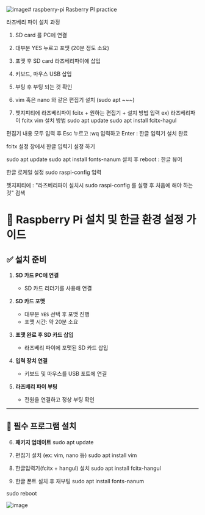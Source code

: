 ![image](https://github.com/user-attachments/assets/1f46d374-7ad2-4e36-9ad5-eea802861f99)# raspberry-pi
Rasberry PI practice

라즈베리 파이 설치 과정

1. SD card 를 PC에 연결
  
2. 대부분 YES 누르고 포맷 (20분 정도 소요)
   
3. 포맷 후 SD card 라즈베리파이에 삽입

4. 키보드, 마우스 USB 삽입

5. 부팅 후 부팅 되는 것 확인

6. vim 혹은 nano 와 같은 편집기 설치 (sudo apt ~~~)

8. 챗지피티에 라즈베리파이 fcitx + 원하는 편집기 + 설치 방법 입력
ex) 라즈베리파이 fcitx vim 설치 방법
sudo apt update
sudo apt install fcitx-hagul

편집기 내용 모두 입력 후  Esc 누르고 :wq 입력하고 Enter : 한글 입력기 설치 완료

fcitx 설정 창에서 한글 입력기 설정 하기

sudo apt update
sudo apt install fonts-nanum 설치 후 
reboot  : 한글 뷰어

한글 로케일 설정
sudo raspi-config 입력

쳇지피티에 : "라즈베리파이 설치시 sudo raspi-config 를 실행 후 처음에 해야 하는 것" 검색


# 🍓 Raspberry Pi 설치 및 한글 환경 설정 가이드

## ✅ 설치 준비

1. **SD 카드 PC에 연결**
   - SD 카드 리더기를 사용해 연결

2. **SD 카드 포맷**
   - 대부분 `YES` 선택 후 포맷 진행  
   - 포맷 시간: 약 20분 소요

3. **포맷 완료 후 SD 카드 삽입**
   - 라즈베리 파이에 포맷된 SD 카드 삽입

4. **입력 장치 연결**
   - 키보드 및 마우스를 USB 포트에 연결

5. **라즈베리 파이 부팅**
   - 전원을 연결하고 정상 부팅 확인

---

## 🧰 필수 프로그램 설치

6. **패키지 업데이트**
  sudo apt update

7. 편집기 설치 (ex: vim, nano 등)
sudo apt install vim

8. 한글입력기(fcitx + hangul) 설치
sudo apt install fcitx-hangul

9. 한글 폰트 설치 후 재부팅
sudo apt install fonts-nanum

sudo reboot

![image](https://github.com/user-attachments/assets/a7059955-410b-4915-b23e-1d43ea982acf)



